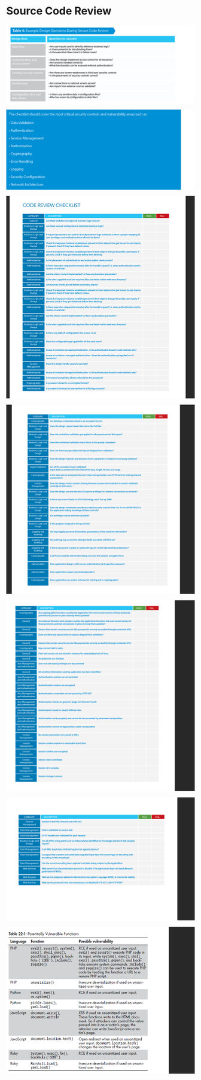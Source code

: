 # Source Code Review

![](<../.gitbook/assets/image (8).png>)

![](<../.gitbook/assets/image (4).png>)

![](<../.gitbook/assets/image (6).png>)

![](<../.gitbook/assets/image (11).png>)

![](../.gitbook/assets/image.png)

![](<../.gitbook/assets/image (2).png>)

![](<../.gitbook/assets/image (5).png>)
